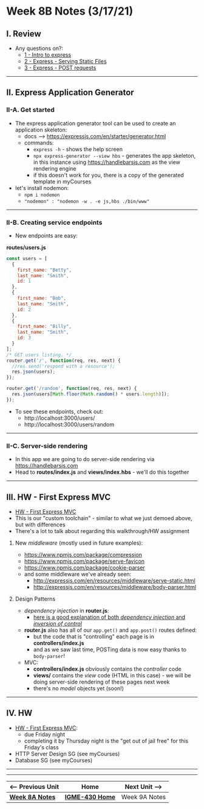 # Week 8B Notes (3/17/21)

## I. Review

- Any questions on?:
  - [1 - Intro to express](../express/1-express-intro.md)
  - [2 - Express - Serving Static Files](../express/2-express-serving-static-files.md)
  - [3 - Express - POST requests](../express/3-express-post-requests.md)

<hr>

## II. Express Application Generator

### II-A. Get started
- The express application generator tool can be used to create an application skeleton:
  - docs --> https://expressjs.com/en/starter/generator.html
  - commands:
      - `express -h` - shows the help screen
      - `npx express-generator --view hbs` - generates the app skeleton, in this instance using https://handlebarsjs.com as the view rendering engine
      - if this doesn't work for you, there is a copy of the generated template in myCourses
 - let's install nodemon:
   - `npm i nodemon`
   - `"nodemon" : "nodemon -w . -e js,hbs ./bin/www"`

<hr>

### II-B. Creating service endpoints

- New endpoints are easy:

**routes/users.js**

```js
const users = [
  {
    first_name: "Betty",
    last_name: "Smith",
    id: 1
  },
  {
    first_name: "Bob",
    last_name: "Smith",
    id: 2
  },
  {
    first_name: "Billy",
    last_name: "Smith",
    id: 3
  }
];
/* GET users listing. */
router.get('/', function(req, res, next) {
  //res.send('respond with a resource');
  res.json(users);
});

router.get('/random', function(req, res, next) {
  res.json(users[Math.floor(Math.random() * users.length)]);
});
```

- To see these endpoints, check out:
  - http://localhost:3000/users/
  - http://localhost:3000/users/random

<hr>

### II-C. Server-side rendering

- In this app we are going to do server-side rendering via https://handlebarsjs.com
- Head to **routes/index.js** and **views/index.hbs** - we'll do this together


<hr>

## III. HW - First Express MVC

- [HW - First Express MVC](https://github.com/tonethar/IGME-430-Spring-2021/blob/main/hw-notes/HW-first-express-mvc.md)
- This is our "custom toolchain" - similar to what we just demoed above, but with differences
- There's a lot to talk about regarding this walkthrough/HW assignment

1) New *middleware* (mostly used in future examples):

    - https://www.npmjs.com/package/compression
    - https://www.npmjs.com/package/serve-favicon
    - https://www.npmjs.com/package/cookie-parser
    - and some middleware we've already seen:
      - http://expressjs.com/en/resources/middleware/serve-static.html
      - http://expressjs.com/en/resources/middleware/body-parser.html

2) Design Patterns
    - *dependency injection* in **router.js**:
      - [here is a good explanation of both *dependency injection* and *inversion of control*](https://www.freecodecamp.org/news/a-quick-intro-to-dependency-injection-what-it-is-and-when-to-use-it-7578c84fa88f/)
    - **router.js** also has all of our `app.get()` and `app.post()` routes defined:
      - but the code that is "controlling" each page is in **controllers/index.js**
      - and as we saw last time, POSTing data is now easy thanks to `body-parser`!
    - MVC:
      - **controllers/index.js** obviously contains the *controller* code
      - **views/** contains the *view* code (HTML in this case) - we will be doing server-side rendering of these pages next week
      - there's no *model* objects yet (soon!)
 

<hr>

## IV. HW
- [HW - First Express MVC](https://github.com/tonethar/IGME-430-Spring-2021/blob/main/hw-notes/HW-first-express-mvc.md):
  - due Friday night
  - completing it by Thursday night is the "get out of jail free" for this Friday's class
- HTTP Server Design SG (see myCourses)
- Database SG (see myCourses)


<hr><hr>

| <-- Previous Unit | Home | Next Unit -->
| --- | --- | --- 
| [**Week 8A Notes**](8A.md)   |  [**IGME-430 Home**](../README.md) | Week 9A Notes

